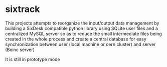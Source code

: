 sixtrack
========

This projects attempts to reorganize the input/output data management by building a SixDesk compatible python library using SQLite user files and a centralized MySQL server so as to reduce the small intermediate files being created in the whole process and create a central database for easy synchronization between user (local machine or cern cluster) and server (Boinc server)

It is still in prototype mode
